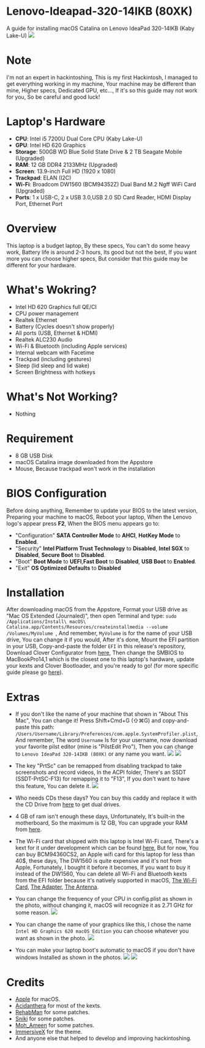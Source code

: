 # Lenovo-Ideapad-320-14IKB (80XK)
A guide for installing macOS Catalina on Lenovo IdeaPad 320-14IKB (Kaby Lake-U)
![](Images/Laptop.png)


# Note 
I'm not an expert in hackintoshing, This is my first Hackintosh, I managed to get everything working in my machine, Your machine may be different than mine, Higher specs, Dedicated GPU, etc..., If it's so this guide may not work for you, So be careful and good luck!

# Laptop's Hardware 
- <b>CPU</b>: Intel i5 7200U Dual Core CPU (Kaby Lake-U)
- <b>GPU</b>: Intel HD 620 Graphics 
- <b>Storage</b>: 500GB WD Blue Solid State Drive & 2 TB Seagate Mobile (Upgraded)
- <b>RAM</b>: 12 GB DDR4 2133MHz (Upgraded)
- <b>Screen</b>: 13.9-inch Full HD (1920 x 1080)
- <b>Trackpad</b>: ELAN (I2C)
- <b>Wi-Fi</b>: Broadcom DW1560 (BCM94352Z) Dual Band M.2 Ngff WiFi Card (Upgraded)
- <b>Ports</b>: 1 x USB-C, 2 x USB 3.0,USB 2.0 SD Card Reader, HDMI Display Port, Ethernet Port

# Overview 
This laptop is a budget laptop, By these specs, You can't do some heavy work, Battery life is around 2-3 hours, Its good but not the best, If you want more you can choose higher specs, But consider that this guide may be different for your hardware.

# What's Wokring?
- Intel HD 620 Graphics full QE/CI 
- CPU power management 
- Realtek Ethernet 
- Battery (Cycles doesn't show properly)
- All ports (USB, Ethernet & HDMI)
- Realtek ALC230 Audio
- Wi-Fi & Bluetooth (including Apple services)
- Internal webcam with Facetime
- Trackpad (including gestures)
- Sleep (lid sleep and lid wake)
- Screen Brightness with hotkeys

# What's Not Working?
- Nothing

# Requirement 
- 8 GB USB Disk 
- macOS Catalina image downloaded from the Appstore 
- Mouse, Because trackpad won't work in the installation 

# BIOS Configuration
Before doing anything, Remember to update your BIOS to the latest version, Preparing your machine to macOS, Reboot your laptop, When the Lenovo logo's appear press <b>F2</b>, When the BIOS menu appears go to: 
- "Configuration" <b>SATA Controller Mode</b> to <b>AHCI</b>, <b>HotKey Mode</b> to <b>Enabled</b>.
- "Security" <b>Intel Platform Trust Technology</b> to <b>Disabled</b>, <b>Intel SGX</b> to <b>Disabled</b>, <b>Secure Boot</b> to <b>Disabled</b>.
- "Boot" <b>Boot Mode</b> to <b>UEFI</b>,<b>Fast Boot</b> to <b>Disabled</b>, <b>USB Boot</b> to <b>Enabled</b>.
- "Exit" <b>OS Optimized Defaults</b> to <b>Disabled</b>

# Installation
After downloading macOS from the Appstore, Format your USB drive as "Mac OS Extended (Journaled)", then open Terminal and type:
`sudo /Applications/Install\ macOS\ Catalina.app/Contents/Resources/createinstallmedia --volume /Volumes/MyVolume
`, And remember, `MyVolume` is for the name of your USB drive, You can change it if you would, After it's done, Mount the EFI partition in your USB, Copy-and-paste the folder `EFI` in this release's repository, Download Clover Configurator from [here](https://mackie100projects.altervista.org/clover-configurator/), Then change the SMBIOS to MacBookPro14,1 which is the closest one to this laptop's hardware, update your kexts and Clover Bootloader, and you're ready to go! (for more specific guide please go [here](https://hackintosh.gitbook.io/-r-hackintosh-vanilla-desktop-guide/)).

# Extras
- If you don't like the name of your machine that shown in "About This Mac", You can change it! Press Shift+Cmd+G (⇧⌘G) and copy-and-paste this path: `/Users/Username/Library/Preferences/com.apple.SystemProfiler.plist`, And remember, The word `Username` Is for your username, now download your favorite pilst editor (mine is "PilstEdit Pro"), Then you can change to `Lenovo IdeaPad 320-14IKB (80XK)` or any name you want.
![](Images/Edit.png)
![](Images/About_This_Mac.png)

- The key "PrtSc" can be remapped from disabling trackpad to take screenshots and record videos, In the ACPI folder, There's an SSDT (SSDT-PrtSC-F13) for remapping it to "F13", If you don't want to have this feature, You can delete it.
![](Images/Remap.png)
- Who needs CDs these days? You can buy this caddy and replace it with the CD Drive from [here](https://www.aliexpress.com/item/32850001303.html) to get dual drives.
- 4 GB of ram isn't enough these days, Unfortunately, It's built-in the motherboard, So the maximum is 12 GB, You can upgrade your RAM from [here](https://www.amazon.com/Corsair-2133-288-Pin-Memory-CMV8GX4M1A2133C15/dp/B00SV7IILC).
- The Wi-Fi card that shipped with this laptop is Intel Wi-Fi card, There's a kext for it under development which can be found [here](https://github.com/AppleIntelWifi/adapter), But for now, You can buy BCM94360CS2, an Apple wifi card for this laptop for less than 40$, these days, The DW1560 is quite expensive and it's not from Apple, Fortunately, I bought it before it becomes, If you want to buy it instead of the DW1560, You can delete all Wi-Fi and Bluetooth kexts from the EFI folder because it's natively supported in macOS, [The Wi-Fi Card](https://www.aliexpress.com/item/32637520988.html?trace=wwwdetail2mobilesitedetail&spm=a2g0s.9042311.0.0.5e204c4dWDlWnx), [The Adapter](https://www.aliexpress.com/item/4000300306817.html?trace=wwwdetail2mobilesitedetail&trace=wwwdetail2mobilesitedetail&spm=a2g0s.9042311.0.0.5e204c4dWDlWnx), [The Antenna](https://www.aliexpress.com/item/32862630916.html?trace=wwwdetail2mobilesitedetail&spm=a2g0s.9042311.0.0.5e204c4dWDlWnx).
- You can change the frequency of your CPU in config.plist as shown in the photo, without changing it, macOS will recognize it as 2.71 GHz for some reason. 
![](Images/CPU.png)
- You can change the name of your graphics like this, I chose the name `Intel HD Graphics 620 macOS Edition` you can choose whatever you want as shown in the photo.
![](Images/Graphics.png)
- You can make your laptop boot's automatic to macOS if you don't have windows Installed as shown in the photos.
![](Images/Auto1.png)
![](Images/Auto2.png)

# Credits
- [Apple](https://www.apple.com) for macOS.
- [Acidanthera](https://github.com/acidanthera) for most of the kexts.
- [RehabMan](https://github.com/RehabMan) for some patches.
- [Sniki](https://github.com/Sniki) for some patches.
- [Moh_Ameen](https://github.com/ameenjuz) for some patches.
- [ImmersiveX](https://github.com/ImmersiveX) for the theme.
- And anyone else that helped to develop and improving hackintoshing.
